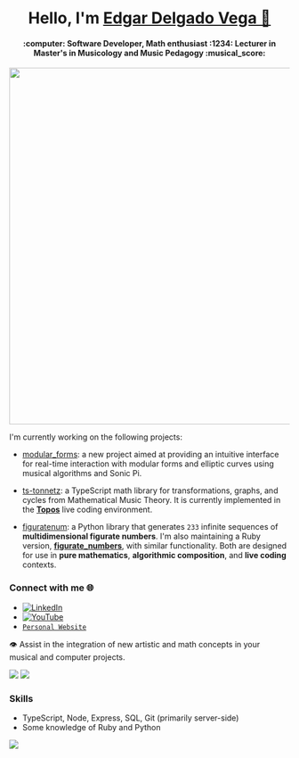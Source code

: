 <h1 align="center">
  Hello, I'm
  <a href="https://edelveart.github.io/" target="_blank"> Edgar Delgado Vega 👋 </a>
</h1>
<h4 align="center">:computer: Software Developer, Math enthusiast :1234:  
  Lecturer in Master's in Musicology and Music Pedagogy  :musical_score:
</h4>

<p align="center">
  <img src="https://github.com/user-attachments/assets/a74a53fc-43f1-4f87-bdec-a8cbf05b4d0c" width="640"/>
</p> 

I'm currently working on the following projects:

- [modular_forms](https://rubygems.org/gems/modular_forms): a new project aimed at providing an intuitive interface for real-time interaction with modular forms and elliptic curves using musical algorithms and Sonic Pi.
  
- [ts-tonnetz](https://www.npmjs.com/package/ts-tonnetz): a TypeScript math library for transformations, graphs, and cycles from Mathematical Music Theory. It is currently implemented in the [**Topos**](https://topos.live/) live coding environment.

- [figuratenum](https://pypi.org/project/figuratenum/): a Python library that generates `233` infinite sequences of **multidimensional figurate numbers**. I'm also maintaining a Ruby version, [**figurate_numbers**](https://rubygems.org/gems/figurate_numbers), with similar functionality. Both are designed for use in **pure mathematics**, **algorithmic composition**, and **live coding** contexts.

### Connect with me 🌐 
- [![LinkedIn](https://img.shields.io/badge/LinkedIn-%230077B5.svg?logo=linkedin&logoColor=white)](https://linkedin.com/in/edgararmandodelgadovega) 
- [![YouTube](https://img.shields.io/badge/YouTube-%23FF0000.svg?logo=YouTube&logoColor=white)](https://www.youtube.com/@edelve_math_code)
- [`Personal Website`](https://edelveart.github.io/)

:eye: Assist in the integration of new artistic and math concepts in your musical and computer projects. 

![](https://github-readme-stats.vercel.app/api?username=edelveart&theme=yeblu&hide_border=false&include_all_commits=false&count_private=false)
![](https://github-readme-stats.vercel.app/api/top-langs/?username=edelveart&theme=yeblu&hide_border=false&include_all_commits=false&count_private=false&layout=compact)<br/>

<!--PS: I am not a mathematician or a programmer, so the code and ideas that you can find here are mostly my best effort at abstraction.-->



### Skills
- TypeScript, Node, Express, SQL, Git (primarily server-side)
- Some knowledge of Ruby and Python

[![](https://visitcount.itsvg.in/api?id=edelveart&icon=0&color=0)](https://visitcount.itsvg.in)
